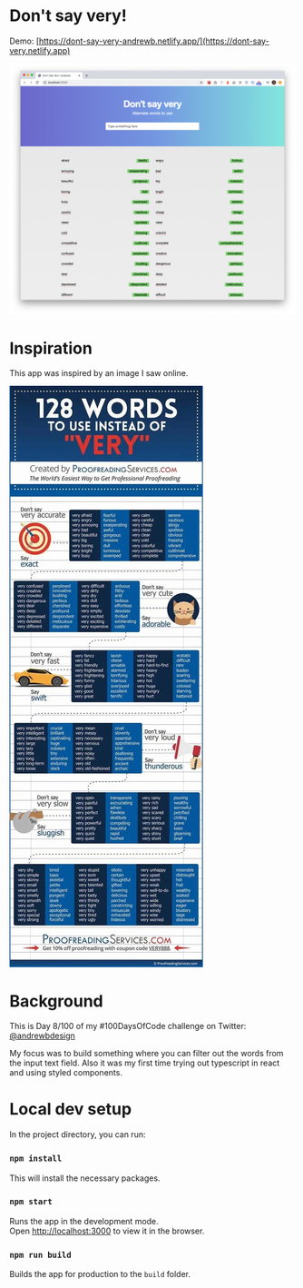 # Don't say very!
Demo: [https://dont-say-very-andrewb.netlify.app/](https://dont-say-very.netlify.app)

![](screenshot.png)

# Inspiration
This app was inspired by an image I saw online.

![](inpsiration.jpg)

# Background
This is Day 8/100 of my #100DaysOfCode challenge on Twitter: [@andrewbdesign](https://twitter.com/andrewbdesign)

My focus was to build something where you can filter out the words from the input text field. Also it was my first time trying out typescript in react and using styled components.


# Local dev setup
In the project directory, you can run:

### `npm install`

This will install the necessary packages.

### `npm start`

Runs the app in the development mode.<br />
Open [http://localhost:3000](http://localhost:3000) to view it in the browser.

### `npm run build`

Builds the app for production to the `build` folder.<br />
